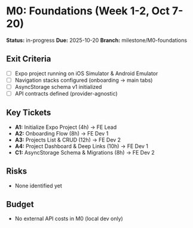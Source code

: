 # M0: Foundations (Week 1-2, Oct 7-20)

**Status:** in-progress
**Due:** 2025-10-20
**Branch:** milestone/M0-foundations

## Exit Criteria
- [ ] Expo project running on iOS Simulator & Android Emulator
- [ ] Navigation stacks configured (onboarding → main tabs)
- [ ] AsyncStorage schema v1 initialized
- [ ] API contracts defined (provider-agnostic)

## Key Tickets
- **A1:** Initialize Expo Project (4h) → FE Lead
- **A2:** Onboarding Flow (8h) → FE Dev 1
- **A3:** Projects List & CRUD (12h) → FE Dev 2
- **A4:** Project Dashboard & Deep Links (10h) → FE Dev 1
- **C1:** AsyncStorage Schema & Migrations (8h) → FE Dev 2

## Risks
- None identified yet

## Budget
- No external API costs in M0 (local dev only)
